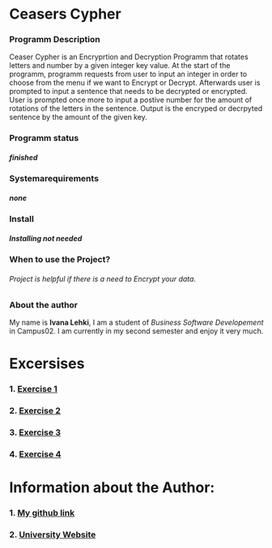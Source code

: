 # Ceasers Cypher

### Programm Description

Ceaser Cypher is an Encryprtion and Decryption Programm that rotates letters and number by a given integer key value.
At the start of the programm, programm requests from user to input an integer in order to choose from the menu if we want to Encrypt or Decrypt. Afterwards user is prompted to input a sentence that needs to be decrypted or encrypted. User is prompted once more to input a postive number for the amount of rotations of the letters in the sentence. 
Output is the encryped or decrpyted sentence by the amount of the given key.

### Programm status 
##### **finished**

### Systemarequirements
##### *none*

### Install
##### *Installing not needed*

### When to use the Project?
###### Project is helpful *if* there is a need to Encrypt your data.

### About the author
My name is **Ivana Lehki**, I am a student of *Business Software Developement* in Campus02. I am currently in my second semester and enjoy it very much.


# Excersises

### 1. [Exercise 1](exercise1.md)
### 2. [Exercise 2](exercise2.md)
### 3. [Exercise 3](exercise3.md)
### 4. [Exercise 4](exercise6.md)

# Information about the Author:
### 1. [My github link](https://github.com/ivanaLehki/bsd21_lehki_ivana)
### 2. [University Website](https://www.campus02.at/)
